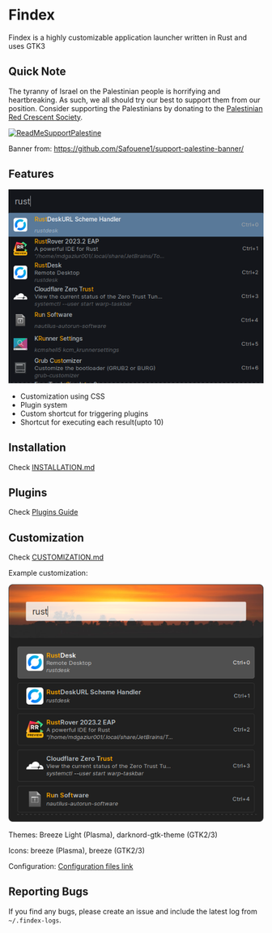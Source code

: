# Findex

Findex is a highly customizable application launcher written in Rust and uses GTK3

## Quick Note

The tyranny of Israel on the Palestinian people is horrifying and heartbreaking. As such, we all
should try our best to support them from our position. Consider supporting the Palestinians
by donating to the [Palestinian Red Crescent Society](https://www.palestinercs.org/en/Donation).

[![ReadMeSupportPalestine](https://github.com/Safouene1/support-palestine-banner/blob/master/banner-support.svg)](https://www.palestinercs.org/en/Donation)

Banner from: https://github.com/Safouene1/support-palestine-banner/


## Features

![Screenshot](screenshot.png)

- Customization using CSS
- Plugin system
- Custom shortcut for triggering plugins
- Shortcut for executing each result(upto 10)

## Installation

Check [INSTALLATION.md](./INSTALLATION.md)

## Plugins

Check [Plugins Guide](crates/findex-plugin/README.md)

## Customization

Check [CUSTOMIZATION.md](./CUSTOMIZATION.md)

Example customization:

![Customized Screenshot](screenshot_customized.png)

Themes: Breeze Light (Plasma), darknord-gtk-theme (GTK2/3)

Icons: breeze (Plasma), breeze (GTK2/3)

Configuration: [Configuration files link](https://gist.github.com/mdgaziur/1d31a5db4b76693db614f553c0b036f0)

## Reporting Bugs
If you find any bugs, please create an issue and include the latest log from `~/.findex-logs`.

